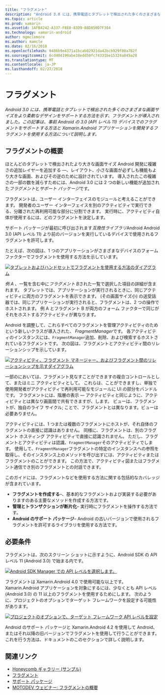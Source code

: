 ```yaml
---
title: "フラグメント"
description: "Android 3.0 には、携帯電話とタブレットで検出された多くのさまざまな画面サイズをより柔軟なデザインをサポートする方法を示す、フラグメントが導入されました。 この記事は、事前 Android の 3.0 (API レベル 11) デバイスでのフラグメントをサポートする方法と Xamarin.Android アプリケーションを開発するフラグメントを使用する方法について説明します。"
ms.topic: article
ms.prod: xamarin
ms.assetid: 1AFB4242-A337-F8E0-83D9-B8D850D7F384
ms.technology: xamarin-android
author: mgmclemore
ms.author: mamcle
ms.date: 02/16/2018
ms.openlocfilehash: 0486b9e4371a1bcab02921da42bcb929f00a782f
ms.sourcegitcommit: 6cd40d190abe38edd50fc74331be15324a845a28
ms.translationtype: MT
ms.contentlocale: ja-JP
ms.lasthandoff: 02/27/2018
---
```

# <a name="fragments"></a>フラグメント

_Android 3.0 には、携帯電話とタブレットで検出された多くのさまざまな画面サイズをより柔軟なデザインをサポートする方法を示す、フラグメントが導入されました。この記事は、事前 Android の 3.0 (API レベル 11) デバイスでのフラグメントをサポートする方法と Xamarin.Android アプリケーションを開発するフラグメントを使用する方法について説明します。_

## <a name="fragments-overview"></a>フラグメントの概要

ほとんどのタブレットで検出されたより大きな画面サイズ Android 開発に複雑さの追加レイヤーを追加する —、レイアウト、小さな画面が必ずしも機能もより大きな画面、およびその逆のために設計されています。 導入されたこの複雑さの一部の数を減らすためには、Android 3.0 には 2 つの新しい機能が追加された*フラグメント*と*サポート パッケージ*です。

フラグメントは、ユーザー インターフェイスのモジュールと考えることができます。 開発者のユーザー インターフェイスを別のアクティビティで実行できる、分離された再利用可能な部分に分割できます。 実行時に、アクティビティ自体が使用するには、どのフラグメントを決定します。

サポート パッケージが最初に呼び出されます*互換性ライブラリ*Android Android 3.0 (API レベル 11) より前のバージョンを実行しているデバイスで使用されるフラグメントを許可します。

たとえば、次の図は、1 つのアプリケーションがさまざまなデバイスのフォーム ファクターでフラグメントを使用する方法を示しています。

[![タブレットおよびハンドセットでフラグメントを使用する方法のダイアグラム](images/00.png)](images/00.png)

*例 A* 、一覧を含む中に*フラグメント B*された一覧で選択した項目の詳細が含まれます。 タブレットでは、アプリケーションが実行されるときに、同じアクティビティに両方のフラグメントを表示できます。 (その画面サイズ小) の送受話器では、同じアプリケーションが実行されると、フラグメントは、2 つの操作でホストされます。 例 A とフラグメント B が両方のフォーム ファクターで同じがそれをホストするアクティビティが異なります。

Android を調整して、これらすべてのフラグメントを管理アクティビティのためという新しいクラスが導入された、 *FragmentManager*です。 各アクティビティのインスタンスには、`FragmentManager`追加、削除、および検索するホストされているフラグメントです。 次の図は、フラグメントとアクティビティ間のリレーションシップを示しています。

[![アクティビティ、フラグメント マネージャー、およびフラグメント間のリレーションシップを示すダイアグラム](images/01.png)](images/01.png)

一部のにおいては、フラグメント見なすことができますの複合コントロールとして、またはミニ アクティビティとして。 これらは、ことができますし、単独で使用開発者がアクティビティで再利用可能なモジュールに UI の部分をバンドルです。 フラグメントには、階層の表示 — アクティビティと同じように、アクティビティとは異なり画面間で共有できますが、します。 ビューは、フラグメントが、独自のライフ サイクル; ことで、フラグメントとは異なります。ビューは必要ありません。

アクティビティには、1 つまたは複数のフラグメントにホストが、それ自体のフラグメントの直接に認識はありません。 同様に、フラグメントは、別のフラグメント ホスティング アクティビティで直接に認識されません。 ただし、フラグメントとアクティビティは認識、`FragmentManager`そのアクティビティでします。 使用して、`FragmentManager`フラグメントの特定のインスタンスへの参照を取得し、そのインスタンス上のメソッドを呼び出すには、アクティビティまたはフラグメントのことができます。 この方法で、アクティビティ図またはフラグメント通信でき別のフラグメントとの対話できます。

このガイドには、フラグメントなどを使用する方法に関する包括的なカバレッジが含まれています。

-   **フラグメントを作成する**–、基本的なフラグメントおよび実装する必要がありますのある主要なメソッドを作成する方法です。
-   **管理とトランザクションが断片化**– 実行時にフラグメントを操作する方法です。
-   **Android のサポート パッケージ**– Android の古いバージョンで使用されるフラグメントを許可するライブラリを使用する方法です。


## <a name="requirements"></a>必要条件

フラグメントは、次のスクリーン ショットに示すように、Android SDK の API レベル 11 (Android 3.0) で始まる内です。

[![Android SDK Manager での API レベルを選択します。](images/02.png)](images/02.png)

フラグメントは Xamarin.Android 4.0 で使用可能な以上です。 Xamarin.Android アプリケーションを対象にするには、少なくとも API レベル (Android 3.0) の 11 以上のフラグメントを使用するためにします。 次のように、プロジェクトのオプションでターゲット フレームワークを設定する可能性があります。

[![プロジェクトのオプションで、ターゲット フレームワーク API レベルを設定](images/03.png)](images/03.png)

Android のサポート パッケージと Xamarin.Android 4.2 を使用して Android、またはそれ以降の旧バージョンでフラグメントを使用して行うことができます。 これを行う方法は、ドキュメントのこのセクションで詳しく説明します。


## <a name="related-links"></a>関連リンク

- [Honeycomb ギャラリー (サンプル)](https://developer.xamarin.com/samples/monodroid/HoneycombGallery)
- [フラグメント](http://developer.android.com/guide/topics/fundamentals/fragments.html)
- [サポート パッケージ](http://developer.android.com/sdk/compatibility-library.html)
- [MOTODEV ウェビナー: フラグメントの概要](http://motodev.adobeconnect.com/p9h1aqk3ttn/)
